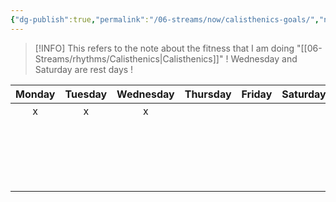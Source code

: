 ```yaml
---
{"dg-publish":true,"permalink":"/06-streams/now/calisthenics-goals/","noteIcon":"","created":"2025-09-07T11:53:33.426+02:00","updated":"2025-09-07T12:06:26.082+02:00"}
---
```



>[!INFO]
>This refers to the note about the fitness that I am doing "[[06-Streams/rhythms/Calisthenics\|Calisthenics]]"
>! Wednesday and Saturday are rest days !

| Monday             | Tuesday            | Wednesday          | Thursday | Friday | Saturday | Sunday |
| ------------------ | ------------------ | ------------------ | -------- | ------ | -------- | ------ |
| <center>x</center> | <center>x</center> | <center>x</center> |          |        |          |        |
|                    |                    |                    |          |        |          |        |
|                    |                    |                    |          |        |          |        |
|                    |                    |                    |          |        |          |        |
|                    |                    |                    |          |        |          |        |
|                    |                    |                    |          |        |          |        |
|                    |                    |                    |          |        |          |        |
|                    |                    |                    |          |        |          |        |
|                    |                    |                    |          |        |          |        |
|                    |                    |                    |          |        |          |        |
|                    |                    |                    |          |        |          |        |
|                    |                    |                    |          |        |          |        |
|                    |                    |                    |          |        |          |        |
|                    |                    |                    |          |        |          |        |
|                    |                    |                    |          |        |          |        |
|                    |                    |                    |          |        |          |        |
|                    |                    |                    |          |        |          |        |
|                    |                    |                    |          |        |          |        |
|                    |                    |                    |          |        |          |        |
|                    |                    |                    |          |        |          |        |




































